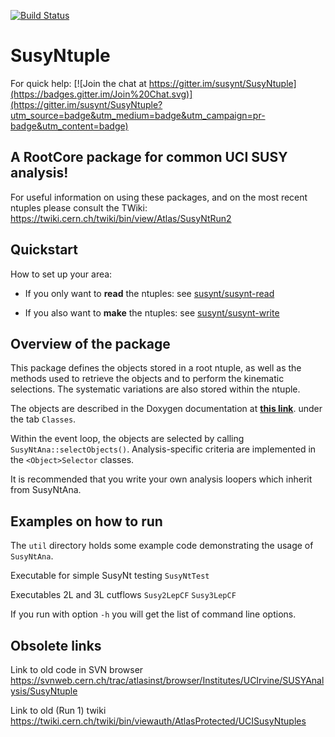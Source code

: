 [![Build Status](https://travis-ci.org/susynt/SusyNtuple.svg?branch=master)](https://travis-ci.org/susynt/SusyNtuple)

SusyNtuple
==========

For quick help:
[![Join the chat at https://gitter.im/susynt/SusyNtuple](https://badges.gitter.im/Join%20Chat.svg)](https://gitter.im/susynt/SusyNtuple?utm_source=badge&utm_medium=badge&utm_campaign=pr-badge&utm_content=badge)

A RootCore package for common UCI SUSY analysis!
-----------------------------------------------

For useful information on using these packages, and on the most recent
ntuples please consult the TWiki:
https://twiki.cern.ch/twiki/bin/view/Atlas/SusyNtRun2

Quickstart
----------

How to set up your area:

- If you only want to **read** the ntuples: see
  [susynt/susynt-read](https://github.com/susynt/susynt-read)

- If you also want to **make** the ntuples: see
  [susynt/susynt-write](https://github.com/susynt/susynt-write)

Overview of the package
-----------------------

This package defines the objects stored in a root ntuple, as well as
the methods used to retrieve the objects and to perform the kinematic
selections. The systematic variations are also stored within the
ntuple.

The objects are described in the Doxygen documentation at
**[this link](http://susynt.github.io/SusyNtuple/doxygen-html)**.
under the tab `Classes`.

Within the event loop, the objects are selected by calling
`SusyNtAna::selectObjects()`. Analysis-specific criteria are
implemented in the `<Object>Selector` classes.

It is recommended that you write your own analysis loopers which
inherit from SusyNtAna.

Examples on how to run
----------------------

The `util` directory holds some example code demonstrating the usage
of `SusyNtAna`.

Executable for simple SusyNt testing
`SusyNtTest`

Executables 2L and 3L cutflows
`Susy2LepCF`
`Susy3LepCF`

If you run with option `-h` you will get the list of command line
options.


Obsolete links
--------------
Link to old code in SVN browser
https://svnweb.cern.ch/trac/atlasinst/browser/Institutes/UCIrvine/SUSYAnalysis/SusyNtuple

Link to old (Run 1) twiki
https://twiki.cern.ch/twiki/bin/viewauth/AtlasProtected/UCISusyNtuples
